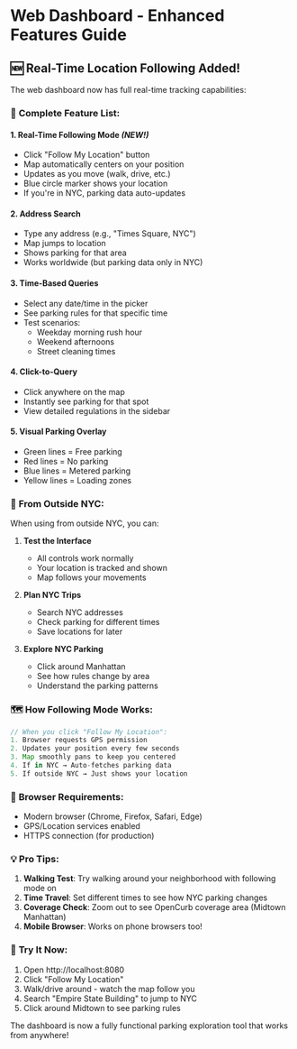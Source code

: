 # Web Dashboard - Enhanced Features Guide

## 🆕 Real-Time Location Following Added!

The web dashboard now has full real-time tracking capabilities:

### 🎯 **Complete Feature List:**

#### 1. **Real-Time Following Mode** *(NEW!)*
- Click "Follow My Location" button
- Map automatically centers on your position
- Updates as you move (walk, drive, etc.)
- Blue circle marker shows your location
- If you're in NYC, parking data auto-updates

#### 2. **Address Search**
- Type any address (e.g., "Times Square, NYC")
- Map jumps to location
- Shows parking for that area
- Works worldwide (but parking data only in NYC)

#### 3. **Time-Based Queries**
- Select any date/time in the picker
- See parking rules for that specific time
- Test scenarios:
  - Weekday morning rush hour
  - Weekend afternoons
  - Street cleaning times

#### 4. **Click-to-Query**
- Click anywhere on the map
- Instantly see parking for that spot
- View detailed regulations in the sidebar

#### 5. **Visual Parking Overlay**
- Green lines = Free parking
- Red lines = No parking
- Blue lines = Metered parking
- Yellow lines = Loading zones

### 📱 **From Outside NYC:**

When using from outside NYC, you can:

1. **Test the Interface**
   - All controls work normally
   - Your location is tracked and shown
   - Map follows your movements

2. **Plan NYC Trips**
   - Search NYC addresses
   - Check parking for different times
   - Save locations for later

3. **Explore NYC Parking**
   - Click around Manhattan
   - See how rules change by area
   - Understand the parking patterns

### 🗺️ **How Following Mode Works:**

```javascript
// When you click "Follow My Location":
1. Browser requests GPS permission
2. Updates your position every few seconds
3. Map smoothly pans to keep you centered
4. If in NYC → Auto-fetches parking data
5. If outside NYC → Just shows your location
```

### 🔧 **Browser Requirements:**

- Modern browser (Chrome, Firefox, Safari, Edge)
- GPS/Location services enabled
- HTTPS connection (for production)

### 💡 **Pro Tips:**

1. **Walking Test**: Try walking around your neighborhood with following mode on
2. **Time Travel**: Set different times to see how NYC parking changes
3. **Coverage Check**: Zoom out to see OpenCurb coverage area (Midtown Manhattan)
4. **Mobile Browser**: Works on phone browsers too!

### 🚀 **Try It Now:**

1. Open http://localhost:8080
2. Click "Follow My Location"
3. Walk/drive around - watch the map follow you
4. Search "Empire State Building" to jump to NYC
5. Click around Midtown to see parking rules

The dashboard is now a fully functional parking exploration tool that works from anywhere!